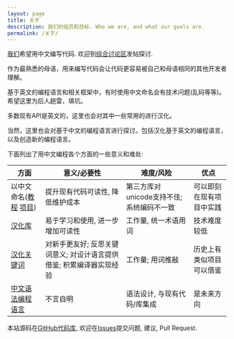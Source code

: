 ```yaml
---
layout: page
title: 关于
description: 我们的组员和目标. Who we are, and what our goals are.
permalink: /关于/
---
```


[我们](https://github.com/orgs/program-in-chinese/people)希望用中文编写代码. 欢迎到[综合讨论区](https://github.com/program-in-chinese/overview/issues)发帖探讨.

作为最熟悉的母语，用来编写代码会让代码更容易被自己和母语相同的其他开发者理解。

基于英文的编程语言和相关框架中，有时使用中文命名会有技术问题(乱码等等)。希望这里为后人趟雷，填坑。

多数现有API是英文的，这里也会对其中一些常用的进行汉化。

当然，这里也会对基于中文的编程语言进行探讨。包括汉化基于英文的编程语言，以及创造新的编程语言。

下面列出了用中文编程各个方面的一些意义和难处:

| 方面 | 意义/必要性 | 难度/风险 | 优点
| ------------- | ------------- | ------------- | ------------- |
| 以中文命名([教程](https://github.com/program-in-chinese/overview/issues/5) [项目](https://github.com/program-in-chinese/overview/issues/6))  | 提升现有代码可读性, 降低维护成本 | 第三方库对unicode支持不佳; 系统编码不一致 | 可以即刻在现有项目中实践 |
| [汉化库](https://github.com/program-in-chinese/overview/issues/9)  | 易于学习和使用, 进一步增加可读性 | 工作量, 统一术语用词 | 技术难度较低
| [汉化关键词](https://github.com/program-in-chinese/overview/issues/25)  | 对新手更友好; 反思关键词意义; 对设计语言提供借鉴; 积累编译器实现经验 | 工作量; 用词推敲 | 历史上有类似项目可以借鉴
| [中文语法编程语言](https://github.com/program-in-chinese/overview/issues/11)  | 不言自明 | 语法设计, 与现有代码/库集成 | 是未来方向

本站源码在[GitHub代码库](https://github.com/program-in-chinese/team_website), 欢迎在[Issues](https://github.com/program-in-chinese/team_website/issues)提交问题, 建议, Pull Request.
